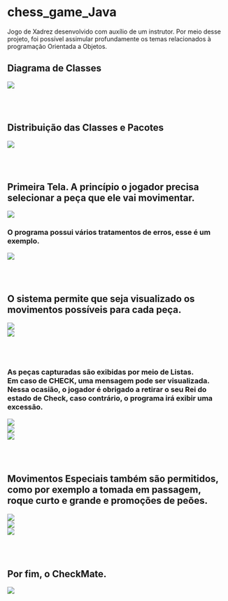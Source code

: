 # chess_game_Java
Jogo de Xadrez desenvolvido com auxílio de um instrutor. Por meio desse projeto, foi possível assimular profundamente os temas relacionados à programação Orientada a Objetos.

<h2> Diagrama de Classes </h2>
<img src="https://user-images.githubusercontent.com/105173431/209588655-741b4557-5189-4062-b9ea-3f7ec7c9645b.png" />

<br/><br/>
<h2> Distribuição das Classes e Pacotes </h2>
<img src="https://user-images.githubusercontent.com/105173431/209588678-2324b1bf-1794-4c1f-b4a0-260846d9a58b.png" />

<br/><br/>
<h2> Primeira Tela. A princípio o jogador precisa selecionar a peça que ele vai movimentar. </h2>
<img src="https://user-images.githubusercontent.com/105173431/209588740-9df87fc0-6975-40dd-99ce-62e22f999e17.png" />
<br/>
<h3> O programa possui vários tratamentos de erros, esse é um exemplo. </h3>
<img src="https://user-images.githubusercontent.com/105173431/209588771-a45fd74c-91da-4bd9-a838-b64d1cb34a0b.png" />

<br/><br/>
<h2> O sistema permite que seja visualizado os movimentos possíveis para cada peça. </h2>
<img src="https://user-images.githubusercontent.com/105173431/209588845-de315eb9-f821-4fb0-8cf6-b4b70b3275f2.png" />
<br/>
<img src="https://user-images.githubusercontent.com/105173431/209588833-9278c243-d4bf-4c4c-9d99-f9858d1d304a.png" />

<br/><br/>
<h3> As peças capturadas são exibidas por meio de Listas. <br/>Em caso de CHECK, uma mensagem pode ser visualizada. Nessa ocasião, o jogador é obrigado a retirar o seu Rei do estado de Check, caso contrário, o programa irá exibir uma excessão. </h3>
<img src="https://user-images.githubusercontent.com/105173431/209588978-72c8649c-8f36-4a6f-836e-1c14829d28a9.png" />
<br/>
<img src="https://user-images.githubusercontent.com/105173431/209589035-e1598b0b-4e46-4630-97ed-063a00d2b7c1.png" />
<br/>
<img src="https://user-images.githubusercontent.com/105173431/209589040-25459b52-cf7b-4098-83c0-1e9eeb160683.png" />

<br/><br/>
<h2> Movimentos Especiais também são permitidos, como por exemplo a tomada em passagem, roque curto e grande e promoções de peões. </h2>
<img src="https://user-images.githubusercontent.com/105173431/209589180-bd9c1431-4d07-42ca-b581-2e95509edc84.png" />
<br/>
<img src="https://user-images.githubusercontent.com/105173431/209589190-867f0ef9-056d-42e6-99a7-9de4e21199f2.png" />
<br/>
<img src="https://user-images.githubusercontent.com/105173431/209589201-6908fe34-610e-4ea1-89f0-22d79a94c567.png" />
<br/>

<br/><br/>
<h2> Por fim, o CheckMate. </h2>
<img src="https://user-images.githubusercontent.com/105173431/209589231-0354ef7d-cdc8-4c41-8ea6-869026f24d63.png" />

